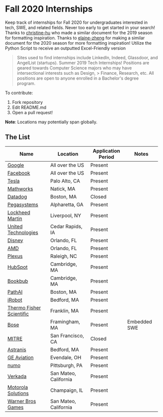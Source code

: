 # Fall 2020 Internships

Keep track of internships for Fall 2020 for undergraduates interested in tech, SWE, and related fields. Never too early to get started in your search! Thanks to [christine-hu](https://github.com/christine-hu/summer-2019-internships) who made a similar document for the 2019 season for formatting inspiration. Thanks to [elaine-zheng](https://github.com/elaine-zheng/summer2020internships) for making a similar document for the 2020 season for more formatting inspiration! Utilize the Python Script to receive an outputted Excel-Friendly version

> Sites used to find internships include LinkedIn, Indeed, Glassdoor, and AngelList (startups).
> Summer 2019 Tech Internships!
> Positions are geared towards Computer Science majors who may have intersectional interests such as Design, > Finance, Research, etc. All positions are open to anyone enrolled in a Bachelor's degree program.

To contribute:

1.  Fork repository
2.  Edit README.md
3.  Open a pull request!

**Note**: Locations may potentially span globally.

## The List

| Name                                                                                                                                                                                                                    | Location              | Application Period | Notes        |
| ----------------------------------------------------------------------------------------------------------------------------------------------------------------------------------------------------------------------- | --------------------- | ------------------ | ------------ |
| [Google](https://careers.google.com/jobs/results/138698023120052934-software-engineering-intern-bs-fall-2020/)                                                                                                          | All over the US       | Present            |              |
| [Facebook](https://www.facebook.com/careers/jobs/2350871135127906/)                                                                                                                                                     | All over the US       | Present            |              |
| [Tesla](https://www.tesla.com/careers/job/autopilot--systemssoftwareengineerinternfall2020-62886?source=Indeed)                                                                                                         | Palo Alto, CA         | Present            |              |
| [Mathworks](https://www.mathworks.com/company/jobs/students/interns.html)                                                                                                                                               | Natick, MA            | Present            |              |
| [Datadog](https://www.datadoghq.com/careers/detail/?gh_jid=1839147&gh_src=8363eca61)                                                                                                                                    | Boston, MA            | Closed             |              |
| [Pegasystems](https://www.pega.com/about/careers/8960/software-engineer-fall-intern)                                                                                                                                    | Alpharetta, GA        | Present            |              |
| [Lockheed Martin](https://www.lockheedmartinjobs.com/job/-/-/694/14860048)                                                                                                                                              | Liverpool, NY         | Present            |              |
| [United Technologies](https://utc.jobs/cedar-rapids-ia/software-engineering-co-op-summerfall-2020/3010fe6f799b40d39a50577f987589d0/job/?utm_campaign=google_jobs_apply&utm_source=google_jobs_apply&utm_medium=organic) | Cedar Rapids, IA      | Present            |              |
| [Disney](https://jobs.disneycareers.com/job/orlando/software-engineering-intern-telecommunications-fall-2020/391/14824617)                                                                                              | Orlando, FL           | Present            |              |
| [AMD](https://jobs.amd.com/job/Orlando-Fall-2020-Debug-and-Validation-Co-Op-Engineer-%2875911%29-Flor/592420800/?utm_campaign=google_jobs_apply&utm_source=google_jobs_apply&utm_medium=organic)                        | Orlando, FL           | Present            |              |
| [Plexus](https://plexus.wd5.myworkdayjobs.com/en-US/Plexus_Careers/job/Raleigh-NC/Intern---Software-Engineer--Fall-2020-_R007646)                                                                                       | Raleigh, NC           | Present            |              |
| [HubSpot](https://boards.greenhouse.io/embed/job_app?token=807217&gh_src=240b46771&s=LinkedIn&source=LinkedIn)                                                                                                          | Cambridge, MA         | Present            |              |
| [Bookbub](https://www.bookbub.com/positions?gh_jid=2040036&gh_src=ce712ca71)                                                                                                                                            | Cambridge, MA         | Present            |              |
| [PathAI](https://www.pathai.com/careers/?gh_jid=4549091002&utm_campaign=google_jobs_apply&utm_source=google_jobs_apply&utm_medium=organic)                                                                              | Boston, MA            | Present            |              |
| [iRobot](https://irobot.wd5.myworkdayjobs.com/en-US/iRobot/job/US-MA-Bedford/Software-Development-Co-op--July-2020-December-2020-_R835)                                                                                 | Bedford, MA           | Present            |              |
| [Thermo Fisher Scientific](https://jobs.thermofisher.com/global/en/job/112011BR?refId=34jd24)                                                                                                                           | Franklin, MA          | Present            |              |
| [Bose](https://boseallaboutme.wd1.myworkdayjobs.com/en-US/Bose_Careers/job/US-MA---Framingham/Embedded-Software-Engineering-Co-Op_R17299)                                                                               | Framingham, MA        | Present            | Embedded SWE |
| [MITRE](https://mitre.referrals.selectminds.com/jobs/engineer-%E2%80%93-co-op-fall-2020-7467?utm_campaign=google_jobs_apply&utm_source=google_jobs_apply&utm_medium=organic)                                            | San Francisco, CA     | Closed             |              |
| [Astranis](https://jobs.lever.co/astranis/a3542e7a-f1b3-4d70-8663-f796dac0a6e1)                                                                                                                                         | Bedford, MA           | Present            |              |
| [GE Aviation](https://jobs.gecareers.com/global/en/job/3318800/GE-Aviation-Technical-Intern-Coop-%E2%80%93-GE-Aviation-%E2%80%93-Fall-2020-Aug-Dec)                                                                     | Evendale, OH          | Present            |              |
| [numo](http://jobs.numo.com/apply/job_20191230203145_EYD0SD748NSWJP3M/Software-Engineering-Internship-Program-Fall-2020?source=LILI#60znzOhZpV)                                                                         | Pittsburgh, PA        | Present            |              |
| [Verkada](https://jobs.lever.co/verkada/9e53b19e-04cf-46ab-b530-90f71be10029?lever-source=Indeed)                                                                                                                       | San Mateo, California | Present            |              |
| [Motorola Solutions](https://motorolasolutions.wd5.myworkdayjobs.com/en-US/Careers/job/Champaign-IL-IL169/Software-Engineer-Intern--Research-Park-Fall-Co-op-_R5183?source=APPLICANT_SOURCE-6-250)                      | Champaign, IL         | Present            |              |
| [Warner Bros Games](http://wbgamesny.com/careers/software-engineer-intern/)                                                                                                                                             | San Mateo, California | Present            |              |

